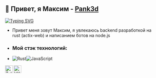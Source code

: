## 👋 Привет, я  Максим - [Pank3d](https://web.telegram.org/Pank3d)


[![Typing SVG](https://readme-typing-svg.herokuapp.com?font=Fira+Code&pause=1000&center=%D0%BB%D0%BE%D0%B6%D1%8C&vCenter=%D0%BB%D0%BE%D0%B6%D1%8C&repeat=%D0%B2%D0%B5%D1%80%D0%BD%D0%BE&random=%D0%BB%D0%BE%D0%B6%D1%8C&width=435&lines=Rust+and+Javascript+Developer+)](https://git.io/typing-svg)

- Привет меня зовут Максим, я увлекаюсь backend разработкой на rust (actix-web) и написанием ботов на node.js
- ### Мой стэк технологий:
- ![Rust](https://img.shields.io/badge/-Rust-%23DEA584?style=flat&logo=rust&logoColor=000000)![JavaScript](https://img.shields.io/badge/-JavaScript-%23F7DF1C?style=flat&logo=javascript&logoColor=000000&labelColor=%23ECD83E&color=%23ECD83E)



[<img align="left" alt="Telegram" width="25px" src="https://cdn.jsdelivr.net/npm/simple-icons@v3/icons/telegram.svg" />](https://t.me/Pank3d)
[<img align="left" alt="VK" width="25px" src="https://cdn.jsdelivr.net/npm/simple-icons@v3/icons/vk.svg" />](https://vk.com/elitemorphine)
